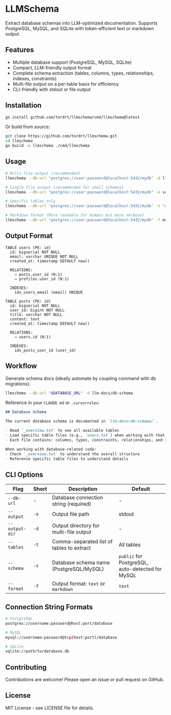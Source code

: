 # LLMSchema

Extract database schemas into LLM-optimized documentation. Supports PostgreSQL, MySQL, and SQLite with token-efficient text or markdown output.

## Features

- Multiple database support (PostgreSQL, MySQL, SQLite)
- Compact, LLM-friendly output format
- Complete schema extraction (tables, columns, types, relationships, indexes, constraints)
- Multi-file output on a per-table basis for efficiency
- CLI-friendly with stdout or file output

## Installation

```bash
go install github.com/tordrt/llmschema/cmd/llmschema@latest
```

Or build from source:

```bash
git clone https://github.com/tordrt/llmschema.git
cd llmschema
go build -o llmschema ./cmd/llmschema
```

## Usage

```bash
# Multi-file output (recommended)
llmschema --db-url "postgres://user:password@localhost:5432/mydb" -d llm-docs/db-schema

# Single file output (recommended for small schemas)
llmschema --db-url "postgres://user:password@localhost:5432/mydb" -o schema.txt

# Specific tables only
llmschema --db-url "postgres://user:password@localhost:5432/mydb" -t "users,posts" -o schema.txt

# Markdown format (More readable for humans but more verbose)
llmschema --db-url "postgres://user:password@localhost:5432/mydb" -f markdown -d llm-docs/db-schema
```

## Output Format

```
TABLE users (PK: id)
  id: bigserial NOT NULL
  email: varchar UNIQUE NOT NULL
  created_at: timestamp DEFAULT now()

  RELATIONS:
    → posts.user_id (N:1)
    → profiles.user_id (N:1)

  INDEXES:
    idx_users_email (email) UNIQUE

TABLE posts (PK: id)
  id: bigserial NOT NULL
  user_id: bigint NOT NULL
  title: varchar NOT NULL
  content: text
  created_at: timestamp DEFAULT now()

  RELATIONS:
    → users.id (N:1)

  INDEXES:
    idx_posts_user_id (user_id)
```

## Workflow

Generate schema docs (ideally automate by coupling command with db migrations):

```bash
llmschema --db-url "$DATABASE_URL" -d llm-docs/db-schema
```

Reference in your `CLAUDE.md` or `.cursorrules`:

```markdown
## Database Schema

The current database schema is documented in `llm-docs/db-schema/`.

- Read `_overview.txt` to see all available tables
- Load specific table files (e.g., `users.txt`) when working with that table
- Each file contains: columns, types, constraints, relationships, and indexes

When working with database-related code:
- Check `_overview.txt` to understand the overall structure
- Reference specific table files to understand details
```

## CLI Options

| Flag | Short | Description | Default |
|------|-------|-------------|---------|
| `--db-url` | - | Database connection string (required) | - |
| `--output` | `-o` | Output file path | stdout |
| `--output-dir` | `-d` | Output directory for multi-file output | - |
| `--tables` | `-t` | Comma-separated list of tables to extract | All tables |
| `--schema` | `-s` | Database schema name (PostgreSQL/MySQL) | `public` for PostgreSQL, auto-detected for MySQL |
| `--format` | `-f` | Output format: `text` or `markdown` | `text` |

## Connection String Formats

```bash
# PostgreSQL
postgres://username:password@host:port/database

# MySQL
mysql://username:password@tcp(host:port)/database

# SQLite
sqlite://path/to/database.db
```

## Contributing

Contributions are welcome! Please open an issue or pull request on GitHub.

## License

MIT License - see LICENSE file for details.

